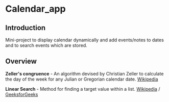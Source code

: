 # Calendar_app

## Introduction 
Mini-project to display calendar dynamically and add events/notes to dates and to search events which are stored.

## Overview
**Zeller's congruence** - An algorithm devised by Christian Zeller to calculate the day of the week for any Julian or Gregorian calendar date. [Wikipedia](https://en.wikipedia.org/wiki/Zeller%27s_congruence)

**Linear Search** - Method for finding a target value within a list. [Wikipedia](https://en.wikipedia.org/wiki/Linear_search) / [GeeksforGeeks](https://www.geeksforgeeks.org/linear-search/)
